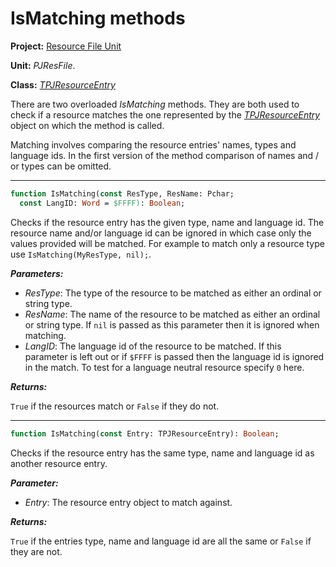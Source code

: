 # IsMatching methods #

**Project:** [Resource File Unit](ResFileUnit.md)

**Unit:** _PJResFile_.

**Class:** _[TPJResourceEntry](TPJResourceEntry.md)_

There are two overloaded _IsMatching_ methods. They are both used to check if a resource matches the one represented by the _[TPJResourceEntry](TPJResourceEntry.md)_ object on which the method is called.

Matching involves comparing the resource entries' names, types and language ids. In the first version of the method comparison of names and / or types can be omitted.


---


```pascal
function IsMatching(const ResType, ResName: Pchar;
  const LangID: Word = $FFFF): Boolean;
```

Checks if the resource entry has the given type, name and language id. The resource name and/or language id can be ignored in which case only the values provided will be matched. For example to match only a resource type use `IsMatching(MyResType, nil);`.

**_Parameters:_**

  * _ResType_: The type of the resource to be matched as either an ordinal or string type.
  * _ResName_: The name of the resource to be matched as either an ordinal or string type. If `nil` is passed as this parameter then it is ignored when matching.
  * _LangID_: The language id of the resource to be matched. If this parameter is left out or if `$FFFF` is passed then the language id is ignored in the match. To test for a language neutral resource specify `0` here.

**_Returns:_**

`True` if the resources match or `False` if they do not.


---


```pascal
function IsMatching(const Entry: TPJResourceEntry): Boolean;
```

Checks if the resource entry has the same type, name and language id as another resource entry.

**_Parameter:_**

  * _Entry_: The resource entry object to match against.

**_Returns:_**

`True` if the entries type, name and language id are all the same or `False` if they are not.